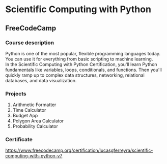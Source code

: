# Scientific Computing with Python
## FreeCodeCamp

### Course description
Python is one of the most popular, flexible programming languages today. You can use it for everything from basic scripting to machine learning.  
In the Scientific Computing with Python Certification, you'll learn Python fundamentals like variables, loops, conditionals, and functions. Then you'll quickly ramp up to complex data structures, networking, relational databases, and data visualization.

### Projects
1. Arithmetic Formatter
2. Time Calculator
3. Budget App
4. Polygon Area Calculator
5. Probability Calculator

### Certificate
https://www.freecodecamp.org/certification/lucasgferreyra/scientific-computing-with-python-v7
